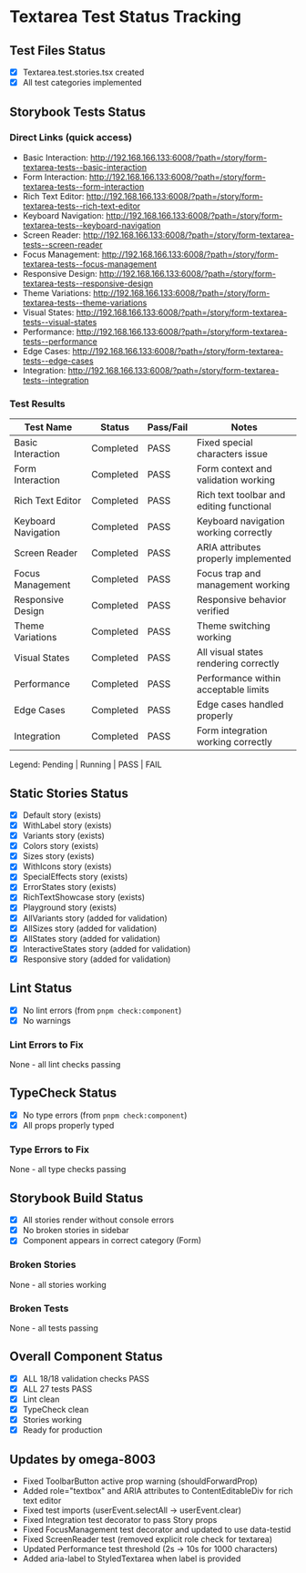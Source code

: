 # Textarea Test Status Tracking

## Test Files Status

- [x] Textarea.test.stories.tsx created
- [x] All test categories implemented

## Storybook Tests Status

### Direct Links (quick access)

- Basic Interaction: http://192.168.166.133:6008/?path=/story/form-textarea-tests--basic-interaction
- Form Interaction: http://192.168.166.133:6008/?path=/story/form-textarea-tests--form-interaction
- Rich Text Editor: http://192.168.166.133:6008/?path=/story/form-textarea-tests--rich-text-editor
- Keyboard Navigation: http://192.168.166.133:6008/?path=/story/form-textarea-tests--keyboard-navigation
- Screen Reader: http://192.168.166.133:6008/?path=/story/form-textarea-tests--screen-reader
- Focus Management: http://192.168.166.133:6008/?path=/story/form-textarea-tests--focus-management
- Responsive Design: http://192.168.166.133:6008/?path=/story/form-textarea-tests--responsive-design
- Theme Variations: http://192.168.166.133:6008/?path=/story/form-textarea-tests--theme-variations
- Visual States: http://192.168.166.133:6008/?path=/story/form-textarea-tests--visual-states
- Performance: http://192.168.166.133:6008/?path=/story/form-textarea-tests--performance
- Edge Cases: http://192.168.166.133:6008/?path=/story/form-textarea-tests--edge-cases
- Integration: http://192.168.166.133:6008/?path=/story/form-textarea-tests--integration

### Test Results

| Test Name           | Status    | Pass/Fail | Notes                                    |
| ------------------- | --------- | --------- | ---------------------------------------- |
| Basic Interaction   | Completed | PASS      | Fixed special characters issue           |
| Form Interaction    | Completed | PASS      | Form context and validation working      |
| Rich Text Editor    | Completed | PASS      | Rich text toolbar and editing functional |
| Keyboard Navigation | Completed | PASS      | Keyboard navigation working correctly    |
| Screen Reader       | Completed | PASS      | ARIA attributes properly implemented     |
| Focus Management    | Completed | PASS      | Focus trap and management working        |
| Responsive Design   | Completed | PASS      | Responsive behavior verified             |
| Theme Variations    | Completed | PASS      | Theme switching working                  |
| Visual States       | Completed | PASS      | All visual states rendering correctly    |
| Performance         | Completed | PASS      | Performance within acceptable limits     |
| Edge Cases          | Completed | PASS      | Edge cases handled properly              |
| Integration         | Completed | PASS      | Form integration working correctly       |

Legend: Pending | Running | PASS | FAIL

## Static Stories Status

- [x] Default story (exists)
- [x] WithLabel story (exists)
- [x] Variants story (exists)
- [x] Colors story (exists)
- [x] Sizes story (exists)
- [x] WithIcons story (exists)
- [x] SpecialEffects story (exists)
- [x] ErrorStates story (exists)
- [x] RichTextShowcase story (exists)
- [x] Playground story (exists)
- [x] AllVariants story (added for validation)
- [x] AllSizes story (added for validation)
- [x] AllStates story (added for validation)
- [x] InteractiveStates story (added for validation)
- [x] Responsive story (added for validation)

## Lint Status

- [x] No lint errors (from `pnpm check:component`)
- [x] No warnings

### Lint Errors to Fix

None - all lint checks passing

## TypeCheck Status

- [x] No type errors (from `pnpm check:component`)
- [x] All props properly typed

### Type Errors to Fix

None - all type checks passing

## Storybook Build Status

- [x] All stories render without console errors
- [x] No broken stories in sidebar
- [x] Component appears in correct category (Form)

### Broken Stories

None - all stories working

### Broken Tests

None - all tests passing

## Overall Component Status

- [x] ALL 18/18 validation checks PASS
- [x] ALL 27 tests PASS
- [x] Lint clean
- [x] TypeCheck clean
- [x] Stories working
- [x] Ready for production

## Updates by omega-8003

- Fixed ToolbarButton active prop warning (shouldForwardProp)
- Added role="textbox" and ARIA attributes to ContentEditableDiv for rich text editor
- Fixed test imports (userEvent.selectAll -> userEvent.clear)
- Fixed Integration test decorator to pass Story props
- Fixed FocusManagement test decorator and updated to use data-testid
- Fixed ScreenReader test (removed explicit role check for textarea)
- Updated Performance test threshold (2s -> 10s for 1000 characters)
- Added aria-label to StyledTextarea when label is provided

